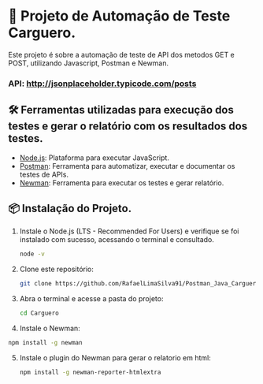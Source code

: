 # 🚀 Projeto de Automação de Teste Carguero.

Este projeto é sobre a automação de teste de API dos metodos GET e POST, utilizando Javascript, Postman e Newman.

### API: http://jsonplaceholder.typicode.com/posts

## 🛠️ Ferramentas utilizadas para execução dos testes e gerar o relatório com os resultados dos testes.

- [Node.js](https://nodejs.org/): Plataforma para executar JavaScript.
- [Postman](https://www.postman.com/downloads/): Ferramenta para automatizar, executar e documentar os testes de APIs.
- [Newman](https://www.npmjs.com/package/newman-reporter-htmlextra): Ferramenta para executar os testes e gerar relatório.

## 📦 Instalação do Projeto.

1. Instale o Node.js (LTS - Recommended For Users) e verifique se foi instalado com sucesso, acessando o terminal e consultado.

      ```bash
   node -v
   ```

2. Clone este repositório:

   ```bash
   git clone https://github.com/RafaelLimaSilva91/Postman_Java_Carguero.git
   ```
   
3. Abra o terminal e acesse a pasta do projeto:
   
   ```bash
   cd Carguero
   ```

4. Instale o Newman:

```bash
npm install -g newman
```

5. Instale o plugin do Newman para gerar o relatorio em html:
   
   ```bash
   npm install -g newman-reporter-htmlextra
   ```

